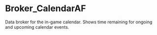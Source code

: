 # Broker_CalendarAF

Data broker for the in-game calendar.
Shows time remaining for ongoing and upcoming calendar events.
